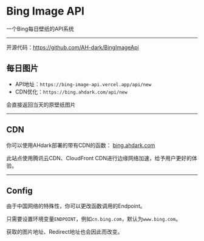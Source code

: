 # Bing Image API

一个Bing每日壁纸的API系统

---

开源代码：<https://github.com/AH-dark/BingImageApi>

## 每日图片

- API地址：`https://bing-image-api.vercel.app/api/new`
- CDN优化：`https://bing.ahdark.com/api/new`

会直接返回当天的原壁纸图片

---

## CDN

你可以使用AHdark部署的带有CDN的函数：
[bing.ahdark.com](https://bing.ahdark.com)

此站点使用腾讯云CDN、CloudFront CDN进行边缘网络加速，给予用户更好的体验。

---

## Config

由于中国网络的特殊性，你可以更改函数调用的Endpoint。

只需要设置环境变量`ENDPOINT`，例如`cn.bing.com`，默认为`www.bing.com`。

获取的图片地址、Redirect地址也会因此而改变。
